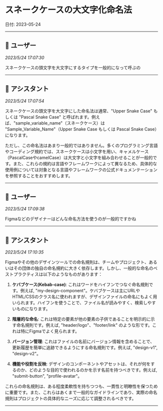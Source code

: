 # スネークケースの大文字化命名法

日付: 2023-05-24

---

## 👤 ユーザー
*2023/5/24 17:07:30*

スネークケースの頭文字を大文字にするタイプを一般的になって呼ぶの

---

## 🤖 アシスタント
*2023/5/24 17:07:54*

スネークケースの頭文字を大文字にした命名法は通常、"Upper Snake Case" もしくは "Pascal Snake Case" と呼ばれます。例えば、"sample_variable_name"（スネークケース）は "Sample_Variable_Name"（Upper Snake Case もしくは Pascal Snake Case）になります。

ただし、この命名法はあまり一般的ではありません。多くのプログラミング言語やコーディング規約では、スネークケースは小文字を用い、キャメルケース（PascalCaseやcamelCase）は大文字と小文字を組み合わせることが一般的です。また、これらの規約は言語やフレームワークによって異なるため、具体的な使用例については対象となる言語やフレームワークの公式ドキュメンテーションを参照することをおすすめします。

---

## 👤 ユーザー
*2023/5/24 17:09:38*

Figmaなどのデザイナーはどんな命名方法を使うのが一般的ですかね

---

## 🤖 アシスタント
*2023/5/24 17:10:35*

Figmaやその他のデザインツールでの命名規則は、チームやプロジェクト、あるいはその団体の独自の命名規約に大きく依存します。しかし、一般的な命名のベストプラクティスは以下のようなものがあります：

1. **ケバブケース(Kebab-case)**: これはワードをハイフンでつなぐ命名規則です。例えば, "my-design-component"。ケバブケースは主にURLやHTML/CSSのクラス名に使われますが、デザインファイルの命名にもよく用いられます。ハイフンを使うことで、ファイル名が読みやすく、検索しやすいものになります。

2. **階層的な命名**: これは特定の要素が他の要素の子供であることを明示的に示す命名規則です。例えば, "header/logo"、"footer/link" のような形です。これは特にFigmaでよく見られます。

3. **バージョン管理**: これはファイルの名前にバージョン情報を含めることで、更新履歴を簡単に追跡できるようにする命名規則です。例えば, "design-v1", "design-v2"。

4. **機能や役割を反映**: デザインのコンポーネントやアセットは、それが何をするのか、どのような目的で使われるのかを示す名前を持つべきです。例えば, "submit-button", "profile-avatar"。

これらの命名規則は、ある程度柔軟性を持ちつつも、一貫性と明瞭性を保つために重要です。また、これらはあくまで一般的なガイドラインであり、実際の命名規則はプロジェクトの具体的なニーズに応じて調整されるべきです。

---
